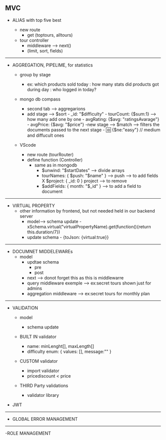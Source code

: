 ## MVC

- ALIAS with top five best

  - new route
    - get (toptours, alltours)
  - tour controller
    - middleware --> next()
    - (limit, sort, fields)

---

- AGGREGATION, PIPELIME, for statistics

  - group by stage

    - ex: which products sold today
      : how many stats did products got during day
      : who logged in today?

  - mongo db compass

    - second tab --> aggregarions
    - add stage --> $sort
            - _id: "$difficulty" - tourCount: {$sum:1} --> how many add one by one
            - avgRating: {$avg: "ratingsAvarage"} - avgPrice: {$avg: "$price"}
      -new stage --> $match --> filters the documents passed to the next stage
            - :id: {$ne:"easy"} // medium and diffucult ones

  - VScode
    - new route (tourRouter)
    - define function (Controller)
      - same as in mongodb
        - $unwind: "$startDates" --> divide arrays
        - tourNames: { $push: "$name" } --> push --> to add fields X $project: { \_id: 0 } project --> to remove
        - $addFields: { month: "$\_id" } --> to add a field to document

---

- VIRTUAL PROPERTY
  - other information by frontend, but not needed held in our backend server
    - model--> schema update - xSchema.virtual("virtualPropertyName).get(function(){return this.duration/7})
    - update schema - {toJson: {virtual:true}}

---

- DOCUMNET MIDDELEWAREs
  - model
    - updtae schema
      - pre
      - post
    - next --> donot forget this as this is middlewarre
    - query middleware exemple --> ex:secret tours shown just for admins
    - aggregation middleware --> ex:secret tours for monthly plan

---

- VALIDATION

  - model

    - schema update

  - BUILT IN validator

    - name: minLenght[], maxLength[]
    - difficulty enum: {
      values: [],
      message:""
      }

  - CUSTOM validator

    - import validator
    - pricediscount < price

  - THIRD Party validations
    - validator library

- JWT

---

- GLOBAL ERROR MANAGEMENT

---

-ROLE MANAGEMENT
